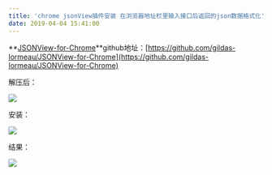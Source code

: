 ```yaml
---
title: 'chrome jsonView插件安装 在浏览器地址栏里输入接口后返回的json数据格式化'
date: 2019-04-04 15:41:00
---   
```

**[JSONView-for-Chrome](https://github.com/gildas-lormeau/JSONView-for-Chrome)**github地址：[https://github.com/gildas-lormeau/JSONView-for-Chrome](https://github.com/gildas-lormeau/JSONView-for-Chrome)

解压后：

![](https://img-blog.csdnimg.cn/20190404153559838.png?x-oss-processimage/watermark,type_ZmFuZ3poZW5naGVpdGk,shadow_10,text_aHR0cHM6Ly9ibG9nLmNzZG4ubmV0L3h1dG9uZ2Jhbw,size_16,color_FFFFFF,t_70)

安装：

![](https://img-blog.csdnimg.cn/20190404153820771.png?x-oss-processimage/watermark,type_ZmFuZ3poZW5naGVpdGk,shadow_10,text_aHR0cHM6Ly9ibG9nLmNzZG4ubmV0L3h1dG9uZ2Jhbw,size_16,color_FFFFFF,t_70)

结果：

![](https://img-blog.csdnimg.cn/2019040415390011.png?x-oss-processimage/watermark,type_ZmFuZ3poZW5naGVpdGk,shadow_10,text_aHR0cHM6Ly9ibG9nLmNzZG4ubmV0L3h1dG9uZ2Jhbw,size_16,color_FFFFFF,t_70)